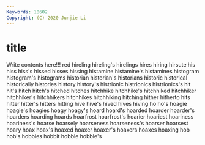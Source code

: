 ```yaml
---
Keywords: 18602
Copyright: (C) 2020 Junjie Li
---
```


# title

Write contents here!!!
red 
hireling 
hireling's
hirelings 
hires 
hiring 
hirsute 
his 
hiss 
hiss's 
hissed 
hisses 
hissing
histamine 
histamine's 
histamines 
histogram 
histogram's 
histograms 
historian 
historian's 
historians 
historic
historical 
historically 
histories 
history 
history's 
histrionic 
histrionics 
histrionics's 
hit 
hit's
hitch 
hitch's 
hitched 
hitches 
hitchhike 
hitchhike's 
hitchhiked 
hitchhiker 
hitchhiker's 
hitchhikers
hitchhikes 
hitchhiking 
hitching 
hither 
hitherto 
hits 
hitter 
hitter's 
hitters 
hitting
hive 
hive's 
hived 
hives 
hiving 
ho 
ho's 
hoagie 
hoagie's 
hoagies
hoagy 
hoagy's 
hoard 
hoard's 
hoarded 
hoarder 
hoarder's 
hoarders 
hoarding 
hoards
hoarfrost 
hoarfrost's 
hoarier 
hoariest 
hoariness 
hoariness's 
hoarse 
hoarsely 
hoarseness 
hoarseness's
hoarser 
hoarsest 
hoary 
hoax 
hoax's 
hoaxed 
hoaxer 
hoaxer's 
hoaxers 
hoaxes
hoaxing 
hob 
hob's 
hobbies 
hobbit 
hobble 
hobble's 
